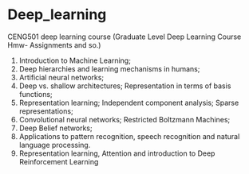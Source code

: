 # Deep_learning

CENG501 deep learning course (Graduate Level Deep Learning Course Hmw- Assignments and so.)

1. Introduction to Machine Learning; 
2. Deep hierarchies and learning mechanisms in humans;
3. Artificial neural networks;
4. Deep vs. shallow architectures; Representation in terms of basis functions;
5. Representation learning; Independent component analysis; Sparse representations; 
6. Convolutional neural networks; Restricted Boltzmann Machines;
7. Deep Belief networks;
8. Applications to pattern recognition, speech recognition and natural language processing.
9. Representation learning, Attention and introduction to Deep Reinforcement Learning
